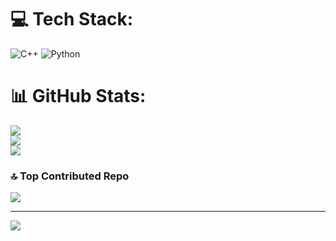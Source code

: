
# 💻 Tech Stack:
![C++](https://img.shields.io/badge/c++-%2300599C.svg?style=for-the-badge&logo=c%2B%2B&logoColor=white) ![Python](https://img.shields.io/badge/python-3670A0?style=for-the-badge&logo=python&logoColor=ffdd54)
# 📊 GitHub Stats:
![](https://github-readme-stats.vercel.app/api?username=toby-detects&theme=dark&hide_border=false&include_all_commits=true&count_private=true)<br/>
![](https://nirzak-streak-stats.vercel.app/?user=toby-detects&theme=dark&hide_border=false)<br/>
![](https://github-readme-stats.vercel.app/api/top-langs/?username=toby-detects&theme=dark&hide_border=false&include_all_commits=true&count_private=true&layout=compact)

### 🔝 Top Contributed Repo
![](https://github-contributor-stats.vercel.app/api?username=toby-detects&limit=5&theme=dark&combine_all_yearly_contributions=true)

---
[![](https://visitcount.itsvg.in/api?id=toby-detects&icon=0&color=0)](https://visitcount.itsvg.in)

<!-- Proudly created with GPRM ( https://gprm.itsvg.in ) -->
